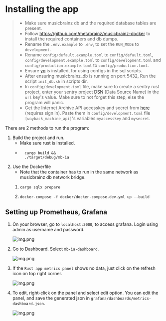 # Installing the app

> - Make sure musicbrainz db and the required database tables are present.
> - Follow https://github.com/metabrainz/musicbrainz-docker to install the required containers and db dumps.
> - Rename the `.env.example` to `.env`, to set the `RUN_MODE` to `development`.
> - Rename `config/default.example.toml` to `config/default.toml`, `config/development.example.toml` to `config/development.toml` and `config/production.example.toml` to `config/production.toml`.
> - Ensure [yq](https://github.com/mikefarah/yq) is installed, for using configs in the sql scripts.
> - After ensuring musicbrainz_db is running on port 5432, Run the script `init_db.sh` in scripts dir.
> - In `config/development.toml` file, make sure to create a sentry rust project, enter your sentry project [DSN](https://docs.sentry.io/platforms/rust/#configure) (Data Source Name) in the `url` key's value. Make sure to not forget this step, else the program will panic.
> - Get the Internet Archive API accesskey and secret from [here](https://archive.org/account/s3.php) (requires sign in). Paste them in `config/development.toml` file `[wayback_machine_api]`'s variables `myaccesskey` and `mysecret`.

There are 2 methods to run the program:
1. Build the project and run.
    - Make sure rust is installed.
    - ```shell
        cargo build &&
        ./target/debug/mb-ia
        ```
2. Use the Dockerfile
    - Note that the container has to run in the same network as musicbrainz db network bridge.
    1.  ```shell
        cargo sqlx prepare
        ```

    2. ```shell
       docker-compose -f docker/docker-compose.dev.yml up --build
       ```

## Setting up Prometheus, Grafana

1. On your browser, go to `localhost:3000`, to access grafana. Login using admin as username and password.

   ![img.png](../assets/grafana_login_page.png)

2. Go to Dashboard. Select `mb-ia-dashboard`.

   ![img.png](../assets/mb-ia-dashboard.png)

3. If the `Rust app metrics panel` shows no data, just click on the refresh icon on top right corner.

   ![img.png](../assets/mb-ia-dashboard-rust-panel.png)

4. To edit, right-click on the panel and select edit option. You can edit the panel, and save the generated json in `grafana/dashboards/metrics-dashboard.json`.

   ![img.png](../assets/working_grafana_dashboard.png)
